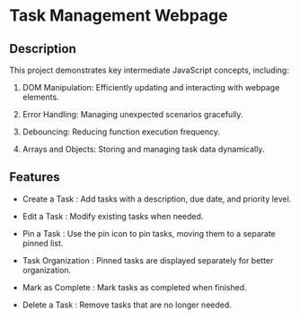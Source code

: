 # Task Management Webpage 

## Description
This project demonstrates key intermediate JavaScript concepts, including:

1. DOM Manipulation: Efficiently updating and interacting with webpage elements.

2. Error Handling: Managing unexpected scenarios gracefully.

3. Debouncing: Reducing function execution frequency.

4. Arrays and Objects: Storing and managing task data dynamically.

## Features
- Create a Task : Add tasks with a description, due date, and priority level.

- Edit a Task :  Modify existing tasks when needed.

- Pin a Task : Use the pin icon to pin tasks, moving them to a separate pinned list.

- Task Organization : Pinned tasks are displayed separately for better organization.

- Mark as Complete : Mark tasks as completed when finished.

- Delete a Task : Remove tasks that are no longer needed.



 
